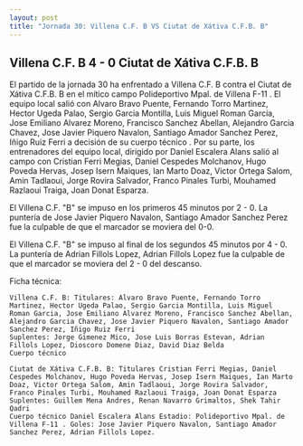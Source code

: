 ```yaml
--- 
layout: post 
title: "Jornada 30: Villena C.F. B VS Ciutat de Xátiva C.F.B. B"
---
```


## Villena C.F. B 4 - 0 Ciutat de Xátiva C.F.B. B

El partido de la jornada 30 ha enfrentado a Villena C.F. B contra el Ciutat de Xátiva C.F.B. B en el mítico campo Polideportivo Mpal. de Villena F-11 . El equipo local salió con Alvaro Bravo Puente, Fernando Torro Martinez, Hector Ugeda Palao, Sergio Garcia Montilla, Luis Miguel Roman Garcia, Jose Emiliano Alvarez Moreno, Francisco Sanchez Abellan, Alejandro Garcia Chavez, Jose Javier Piquero Navalon, Santiago Amador Sanchez Perez, Iñigo Ruiz Ferri a decisión de su cuerpo técnico . Por su parte, los entrenadores del equipo local, dirigido por Daniel Escalera Alans salió al campo con Cristian Ferri Megias, Daniel Cespedes Molchanov, Hugo Poveda Hervas, Josep Isern Maiques, Ian Marto Doaz, Victor Ortega Salom, Amin Tadlaoui, Jorge Rovira Salvador, Franco Pinales Turbi, Mouhamed Razlaoui Traiga, Joan Donat Esparza. 

El Villena C.F. "B" se impuso en los primeros 45 minutos por 2 - 0. La puntería de Jose Javier Piquero Navalon, Santiago Amador Sanchez Perez   fue la culpable de que el marcador se moviera del 0-0. 

El Villena C.F. "B" se impuso al final de los segundos 45 minutos por 4 - 0. La puntería de Adrian Fillols Lopez, Adrian Fillols Lopez   fue la culpable de que el marcador se moviera del 2 - 0 del descanso. 

Ficha técnica: 
    
    Villena C.F. B: Titulares: Alvaro Bravo Puente, Fernando Torro Martinez, Hector Ugeda Palao, Sergio Garcia Montilla, Luis Miguel Roman Garcia, Jose Emiliano Alvarez Moreno, Francisco Sanchez Abellan, Alejandro Garcia Chavez, Jose Javier Piquero Navalon, Santiago Amador Sanchez Perez, Iñigo Ruiz Ferri 
    Suplentes: Jorge Gimenez Mico, Jose Luis Borras Estevan, Adrian Fillols Lopez, Dioscoro Domene Diaz, David Diaz Belda 
    Cuerpo técnico  
    
    Ciutat de Xátiva C.F.B. B: Titulares Cristian Ferri Megias, Daniel Cespedes Molchanov, Hugo Poveda Hervas, Josep Isern Maiques, Ian Marto Doaz, Victor Ortega Salom, Amin Tadlaoui, Jorge Rovira Salvador, Franco Pinales Turbi, Mouhamed Razlaoui Traiga, Joan Donat Esparza
    Suplentes: Guillem Mena Andres, Renan Navarro Grimaltos, Shek Tahir Qadri 
    Cuerpo técnico Daniel Escalera Alans Estadio: Polideportivo Mpal. de Villena F-11 . Goles: Jose Javier Piquero Navalon, Santiago Amador Sanchez Perez, Adrian Fillols Lopez.  